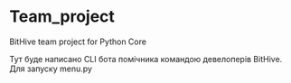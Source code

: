 # Team_project
BitHive team project for Python Core

Тут буде написано CLI бота помічника командою девелоперів BitHive.
Для запуску menu.py 